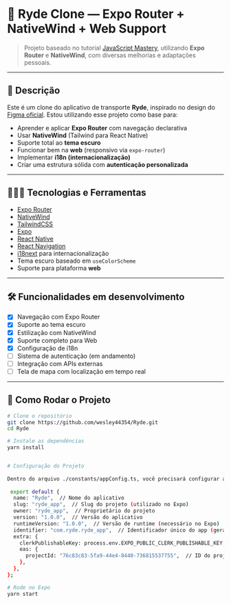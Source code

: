 # 🚗 Ryde Clone — Expo Router + NativeWind + Web Support

> Projeto baseado no tutorial [JavaScript Mastery](https://www.youtube.com/watch?v=kmy_YNhl0mw&ab_channel=JavaScriptMastery), utilizando **Expo Router** e **NativeWind**, com diversas melhorias e adaptações pessoais.

---

## 📱 Descrição

Este é um clone do aplicativo de transporte **Ryde**, inspirado no design do [Figma oficial](https://www.figma.com/design/sYYXxLpiyU7CkvRljZzCRH/Ryde---Uber-Clone-App?node-id=67003-8516&t=Pae5sZMJtAaGXQsF-0). Estou utilizando esse projeto como base para:

- Aprender e aplicar **Expo Router** com navegação declarativa
- Usar **NativeWind** (Tailwind para React Native)
- Suporte total ao **tema escuro**
- Funcionar bem na **web** (responsivo via `expo-router`)
- Implementar **i18n (internacionalização)**
- Criar uma estrutura sólida com **autenticação personalizada**

---

## 🧑🏽‍💻 Tecnologias e Ferramentas

- [Expo Router](https://expo.dev/router)
- [NativeWind](https://www.nativewind.dev/)
- [TailwindCSS](https://tailwindcss.com/)
- [Expo](https://expo.dev/)
- [React Native](https://reactnative.dev/)
- [React Navigation](https://reactnavigation.org/)
- [i18next](https://www.i18next.com/) para internacionalização
- Tema escuro baseado em `useColorScheme`
- Suporte para plataforma **web**

---

## 🛠 Funcionalidades em desenvolvimento

- [x] Navegação com Expo Router  
- [x] Suporte ao tema escuro  
- [x] Estilização com NativeWind  
- [x] Suporte completo para Web  
- [x] Configuração de i18n  
- [ ] Sistema de autenticação (em andamento)  
- [ ] Integração com APIs externas  
- [ ] Tela de mapa com localização em tempo real  

---


## 🧪 Como Rodar o Projeto

```bash
# Clone o repositório
git clone https://github.com/wesley44354/Ryde.git
cd Ryde

# Instale as dependências
yarn install


# Configuração do Projeto
 
Dentro do arquivo ./constants/appConfig.ts, você precisará configurar algumas informações do projeto, incluindo variáveis de ambiente. Exemplo de configuração:
    
 export default {
  name: "Ryde",  // Nome do aplicativo
  slug: "ryde_app",  // Slug do projeto (utilizado no Expo)
  owner: "ryde_app",  // Proprietário do projeto
  version: "1.0.0",  // Versão do aplicativo
  runtimeVersion: "1.0.0",  // Versão de runtime (necessário no Expo)
  identifier: "com.ryde.ryde_app",  // Identificador único do app (geralmente utilizado no Android/iOS)
  extra: {
    clerkPublishableKey: process.env.EXPO_PUBLIC_CLERK_PUBLISHABLE_KEY,  // Chave pública do Clerk
    eas: {
      projectId: "76c83c83-5fa9-44e4-8440-736815537755",  // ID do projeto no Expo Application Services (EAS)
    },
  },
};

# Rode no Expo
yarn start
